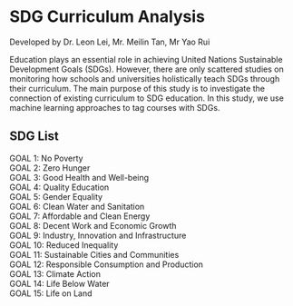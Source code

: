 # SDG Curriculum Analysis
Developed by Dr. Leon Lei, Mr. Meilin Tan, Mr Yao Rui

Education plays an essential role in achieving United Nations Sustainable Development Goals (SDGs). However, there are only scattered studies on monitoring how schools and universities holistically teach SDGs through their curriculum. The main purpose of this study is to investigate the connection of existing curriculum to SDG education. In this study, we use machine learning approaches to tag courses with SDGs.

## SDG List
GOAL 1: No Poverty  
GOAL 2: Zero Hunger  
GOAL 3: Good Health and Well-being  
GOAL 4: Quality Education   
GOAL 5: Gender Equality  
GOAL 6: Clean Water and Sanitation  
GOAL 7: Affordable and Clean Energy  
GOAL 8: Decent Work and Economic Growth  
GOAL 9: Industry, Innovation and Infrastructure  
GOAL 10: Reduced Inequality  
GOAL 11: Sustainable Cities and Communities  
GOAL 12: Responsible Consumption and Production  
GOAL 13: Climate Action  
GOAL 14: Life Below Water  
GOAL 15: Life on Land  
